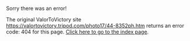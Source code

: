 

Sorry there was an error!

The original ValorToVictory site https://valortovictory.tripod.com/photo17/44-8352ph.htm returns an error code: 404 for this page. [Click here to go to the index page](../index.md).